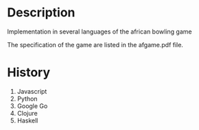 Description
===========

Implementation in several languages of the african bowling game

The specification of the game are listed in the afgame.pdf file.

History
=======

1. Javascript
2. Python
3. Google Go
4. Clojure
5. Haskell